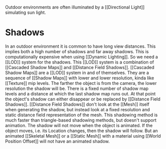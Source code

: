 Outdoor environments are often illuminated by a [[Directional Light]] simulating sun light.


# Shadows

In an outdoor environment it is common to have long view distances.
This implies both a high number of shadows and far away shadows.
This is computationally expensive when using [[Dynamic Lighting]].
So we need a [[LOD]] system for the shadows.
This [[LOD]] system is a combination of [[Cascaded Shadow Maps]] and [[Distance Field Shadows]].
[[Cascaded Shadow Maps]] are a [[LOD]] system in and of themselves.
They are a sequence of [[Shadow Maps]] with lower and lower resolution, kinda like [[Texture]] mip levels.
The farther the object is from the camera, the lower resolution the shadow will be.
There is a fixed number of shadow map levels and a distance at which the last shadow map runs out.
At that point the object's shadow can either disappear or be replaced by [[Distance Field Shadows]].
[[Distance Field Shadows]] don't look at the [[Mesh]] itself when generating the shadow, but instead look at a fixed resolution and static distance field representation of the mesh.
This shadowing method is much faster than triangle-based shadowing methods, but doesn't support animation.
The shadow will not move when the object is animated.
If the object moves, i.e. its Location changes, then the shadow will follow.
But an animated [[Skeletal Mesh]] or a [[Static Mesh]] with a material using [[World Position Offset]] will not have an animated shadow.

